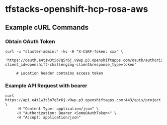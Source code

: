 # tfstacks-openshift-hcp-rosa-aws


## Example cURL Commands

### Obtain OAuth Token

```
curl -u "cluster-admin:" -kv -H "X-CSRF-Token: xxx" \
     'https://oauth.e4t1w3t5o7q5r6j.v9wp.p3.openshiftapps.com/oauth/authorize?client_id=openshift-challenging-client&response_type=token'

     # Location header contains access token
```

### Example API Request with bearer
```
curl https://api.e4t1w3t5o7q5r6j.v9wp.p3.openshiftapps.com:443/apis/project.openshift.io/v1/projects/default \
     -H "Content-Type: application/json" \
     -H "Authorization: Bearer <SomeOAuthToken>" \
     -H "Accept: application/json"
```
